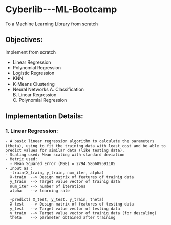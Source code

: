 # Cyberlib---ML-Bootcamp
To a Machine Learning Library from scratch

## **Objectives:**

Implement from scratch  
- Linear Regression
- Polynomial Regression
-  Logistic Regression
-  KNN
-  K-Means Clustering
-  Neural Networks
  A. Classification  
  B. Linear Regression  
  C. Polynomial Regression  

## **Implementation Details:**

### 1. Linear Regression:
    - A basic linear regression algorithm to calculate the parameters (theta), using to fit the training data with least cost and be able to predict values for similar data (like testing data).
    - Scaling used: Mean scaling with standard deviation
    - Metric used:
      - Mean Squared Error (MSE) = 2794.586689591185
    - Input as :
      -train(X_train, y_train, num_iter, alpha)  
      X-train  --> Design matrix of features of trainig data  
      y_train  --> Target value vector of trainig data  
      num_iter --> number of iterations  
      alpha    --> learning rate  
      
      -predict( X_test, y_test, y_train, theta)  
      X-test   --> Design matrix of features of testing data  
      y_test   --> Target value vector of testing data  
      y_train  --> Target value vector of trainig data (for descaling)  
      theta    --> parameter obtained after training  
      
    
